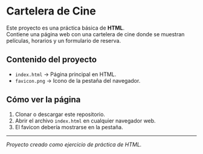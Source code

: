 # Cartelera de Cine

Este proyecto es una práctica básica de **HTML**.  
Contiene una página web con una cartelera de cine donde se muestran películas, horarios y un formulario de reserva.

## Contenido del proyecto
- `index.html` → Página principal en HTML.
- `favicon.png` → Icono de la pestaña del navegador.

## Cómo ver la página
1. Clonar o descargar este repositorio.
2. Abrir el archivo `index.html` en cualquier navegador web.
3. El favicon debería mostrarse en la pestaña.

---
*Proyecto creado como ejercicio de práctica de HTML.*
